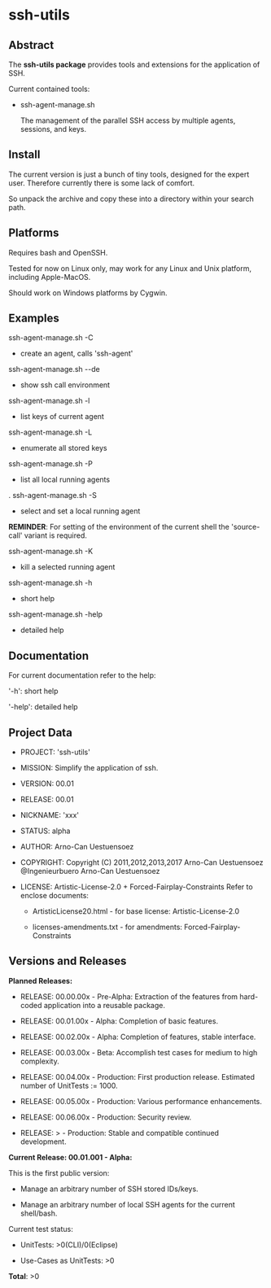 ssh-utils
=========

Abstract
--------

The **ssh-utils package** provides tools and extensions for 
the application of SSH. 

Current contained tools:

* ssh-agent-manage.sh

  The management of the parallel SSH access 
  by multiple agents, sessions, and keys.

Install
-------

  The current version is just a bunch of tiny tools, 
  designed for the expert user. Therefore currently
  there is some lack of comfort.

  So unpack the archive and copy these into a 
  directory within your search path.

Platforms
---------

  Requires bash and OpenSSH.

  Tested for now on Linux only, may work for 
  any Linux and Unix platform, including 
  Apple-MacOS.

  Should work on Windows platforms by Cygwin.

Examples
--------

  ssh-agent-manage.sh -C

  - create an agent, calls 'ssh-agent'

  ssh-agent-manage.sh --de 

  - show ssh call environment

  ssh-agent-manage.sh -l   

  - list keys of current agent

  ssh-agent-manage.sh -L

  - enumerate all stored keys

  ssh-agent-manage.sh -P

  - list all local running agents

  . ssh-agent-manage.sh -S

  - select and set a local running agent 

  **REMINDER**:
    For setting of the environment of the current 
    shell the 'source-call' variant is required.

  ssh-agent-manage.sh -K

  - kill a selected running agent

  ssh-agent-manage.sh -h

  - short help

  ssh-agent-manage.sh -help

  - detailed help

Documentation
-------------

For current documentation refer to the help:

  '-h':     short help

  '-help':  detailed help

Project Data
------------

* PROJECT: 'ssh-utils'

* MISSION: Simplify the application of ssh.

* VERSION: 00.01

* RELEASE: 00.01

* NICKNAME: 'xxx'

* STATUS: alpha

* AUTHOR: Arno-Can Uestuensoez

* COPYRIGHT: Copyright (C) 2011,2012,2013,2017 Arno-Can Uestuensoez @Ingenieurbuero Arno-Can Uestuensoez

* LICENSE: Artistic-License-2.0 + Forced-Fairplay-Constraints
  Refer to enclose documents:

  *  ArtisticLicense20.html - for base license: Artistic-License-2.0

  *  licenses-amendments.txt - for amendments: Forced-Fairplay-Constraints

Versions and Releases
---------------------

**Planned Releases:**

* RELEASE: 00.00.00x - Pre-Alpha: Extraction of the features from hard-coded application into a reusable package.

* RELEASE: 00.01.00x - Alpha: Completion of basic features.

* RELEASE: 00.02.00x - Alpha: Completion of features, stable interface.

* RELEASE: 00.03.00x - Beta: Accomplish test cases for medium to high complexity.

* RELEASE: 00.04.00x - Production: First production release. Estimated number of UnitTests := 1000.

* RELEASE: 00.05.00x - Production: Various performance enhancements.

* RELEASE: 00.06.00x - Production: Security review.

* RELEASE: >         - Production: Stable and compatible continued development.

**Current Release: 00.01.001 - Alpha:**

This is the first public version:

* Manage an arbitrary number of SSH stored IDs/keys.

* Manage an arbitrary number of local SSH agents for 
  the current shell/bash.


Current test status:

* UnitTests: >0(CLI)/0(Eclipse)

* Use-Cases as UnitTests: >0

**Total**: >0


